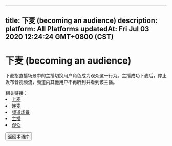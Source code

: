 
---
title: 下麦 (becoming an audience)
description: 
platform: All Platforms
updatedAt: Fri Jul 03 2020 12:24:24 GMT+0800 (CST)
---
# 下麦 (becoming an audience)
下麦指直播场景中的主播切换用户角色成为观众这一行为。主播成功下麦后，停止发布音视频流，频道内其他用户不再听到并看到该主播。

<div class="alert info">相关链接：
<li><a href="../../cn/Agora%20Platform/terms.md">上麦</a></li>
<li><a href="../../cn/Agora%20Platform/terms.md">连麦</a></li>
<li><a href="../../cn/Agora%20Platform/terms.md">频道场景</a></li>
<li><a href="../../cn/Agora%20Platform/terms.md">主播</a></li>
<li><a href="../../cn/Agora%20Platform/terms.md">观众</a></li>
</div>

<a href="../../cn/Agora%20Platform/terms.md"><button>返回术语库</button></a>
